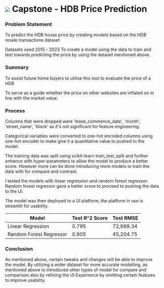 # ![](https://ga-dash.s3.amazonaws.com/production/assets/logo-9f88ae6c9c3871690e33280fcf557f33.png) Capstone - HDB Price Prediction


### Problem Statement

To predict the HDB house price by creating models based on the HDB resale transactions dataset

Datasets used 2015 - 2023
To create a  model using the data to train and test towards predicting the price by using the dataset mentioned above.

### Summary

To assist future home buyers to utilise this tool to evaluate the price of a HDB

To serve as a guide whether the price on other websites are inflated on in line with the market value.


### Process

Columns that were dropped were 'lease_commence_date', 'month', 'street_name', 'block' as it's not significant for feature engineering.

Categorical variables were converted to one-hot encoded columns using one-hot encoder to make give it a quantitative value to pushed to the model.

The training data was split using scikit-learn train_test_split and further enhance with hyper-parameters to allow the model to produce a better score.
However more can be done introducing more models to train the data with for compare and contrast.

I tested the models with linear regression and random forest regressor. Random forest regressor gave a better score to proceed to pushing the data to the UI.

The model was then deployed to a UI platform, the platform in use is streamlit for usability.

Model | Test R^2 Score | Test RMSE 
--- |--- | ---
Linear Regression | 0.795 | 72,969.34 
Random Forest Regressor | 0.905 | 45,204.75 


### Conclusion

As mentioned above, certain tweaks and changes will be able to improve the model.
By utilizing a wider dataset for more accurate modelling, as mentioned above to introduced other types of model for compare and comparison also by refining the UI Experience by omitting certain features to improve usability.

